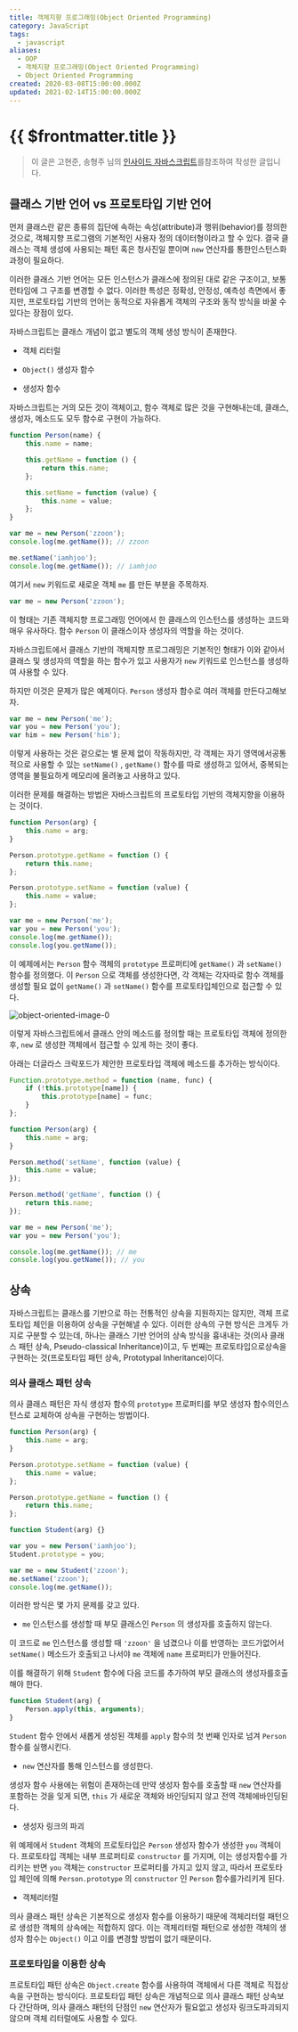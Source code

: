```yaml
---
title: 객체지향 프로그래밍(Object Oriented Programming)
category: JavaScript
tags:
  - javascript
aliases:
  - OOP
  - 객체지향 프로그래밍(Object Oriented Programming)
  - Object Oriented Programming
created: 2020-03-08T15:00:00.000Z
updated: 2021-02-14T15:00:00.000Z
---
```


# {{ $frontmatter.title }}

> 이 글은 고현준, 송형주 님의 [인사이드 자바스크립트](https://g.co/kgs/K6Laug)를참조하여 작성한 글입니다.

## 클래스 기반 언어 vs 프로토타입 기반 언어

먼저 클래스란 같은 종류의 집단에 속하는 속성(attribute)과 행위(behavior)를 정의한 것으로, 객체지향 프로그램의 기본적인 사용자 정의 데이터형이라고 할 수 있다. 결국 클래스는 객체 생성에 사용되는 패턴 혹은 청사진일 뿐이며 `new` 연산자를 통한인스턴스화 과정이 필요하다.

이러한 클래스 기반 언어는 모든 인스턴스가 클래스에 정의된 대로 같은 구조이고, 보통 런타임에 그 구조를 변경할 수 없다. 이러한 특성은 정확성, 안정성, 예측성 측면에서 좋지만, 프로토타입 기반의 언어는 동적으로 자유롭게 객체의 구조와 동작 방식을 바꿀 수 있다는 장점이 있다.

자바스크립트는 클래스 개념이 없고 별도의 객체 생성 방식이 존재한다.

- 객체 리터럴

- `Object()` 생성자 함수

- 생성자 함수

자바스크립트는 거의 모든 것이 객체이고, 함수 객체로 많은 것을 구현해내는데, 클래스, 생성자, 메소드도 모두 함수로 구현이 가능하다.

```javascript
function Person(name) {
	this.name = name;

	this.getName = function () {
		return this.name;
	};

	this.setName = function (value) {
		this.name = value;
	};
}

var me = new Person('zzoon');
console.log(me.getName()); // zzoon

me.setName('iamhjoo');
console.log(me.getName()); // iamhjoo
```

여기서 `new` 키워드로 새로운 객체 `me` 를 만든 부분을 주목하자.

```javascript
var me = new Person('zzoon');
```

이 형태는 기존 객체지향 프로그래밍 언어에서 한 클래스의 인스턴스를 생성하는 코드와 매우 유사하다. 함수 `Person` 이 클래스이자 생성자의 역할을 하는 것이다.

자바스크립트에서 클래스 기반의 객체지향 프로그래밍은 기본적인 형태가 이와 같아서클래스 및 생성자의 역할을 하는 함수가 있고 사용자가 `new` 키워드로 인스턴스를 생성하여 사용할 수 있다.

하지만 이것은 문제가 많은 예제이다. `Person` 생성자 함수로 여러 객체를 만든다고해보자.

```javascript
var me = new Person('me');
var you = new Person('you');
var him = new Person('him');
```

이렇게 사용하는 것은 겉으로는 별 문제 없이 작동하지만, 각 객체는 자기 영역에서공통적으로 사용할 수 있는 `setName()` , `getName()` 함수를 따로 생성하고 있어서, 중복되는 영역을 불필요하게 메모리에 올려놓고 사용하고 있다.

이러한 문제를 해결하는 방법은 자바스크립트의 프로토타입 기반의 객체지향을 이용하는 것이다.

```javascript
function Person(arg) {
	this.name = arg;
}

Person.prototype.getName = function () {
	return this.name;
};

Person.prototype.setName = function (value) {
	this.name = value;
};

var me = new Person('me');
var you = new Person('you');
console.log(me.getName());
console.log(you.getName());
```

이 예제에서는 `Person` 함수 객체의 `prototype` 프로퍼티에 `getName()` 과 `setName()` 함수를 정의했다. 이 `Person` 으로 객체를 생성한다면, 각 객체는 각자따로 함수 객체를 생성할 필요 없이 `getName()` 과 `setName()` 함수를 프로토타입체인으로 접근할 수 있다.

![object-oriented-image-0](./images/object-oriented-image-0.png)

이렇게 자바스크립트에서 클래스 안의 메소드를 정의할 때는 프로토타입 객체에 정의한 후, `new` 로 생성한 객체에서 접근할 수 있게 하는 것이 좋다.

아래는 더글라스 크락포드가 제안한 프로토타입 객체에 메소드를 추가하는 방식이다.

```javascript
Function.prototype.method = function (name, func) {
	if (!this.prototype[name]) {
		this.prototype[name] = func;
	}
};

function Person(arg) {
	this.name = arg;
}

Person.method('setName', function (value) {
	this.name = value;
});

Person.method('getName', function () {
	return this.name;
});

var me = new Person('me');
var you = new Person('you');

console.log(me.getName()); // me
console.log(you.getName()); // you
```

## 상속

자바스크립트는 클래스를 기반으로 하는 전통적인 상속을 지원하지는 않지만, 객체 프로토타입 체인을 이용하여 상속을 구현해낼 수 있다. 이러한 상속의 구현 방식은 크게두 가지로 구분할 수 있는데, 하나는 클래스 기반 언어의 상속 방식을 흉내내는 것(의사 클래스 패턴 상속, Pseudo-classical Inheritance)이고, 두 번째는 프로토타입으로상속을 구현하는 것(프로토타입 패턴 상속, Prototypal Inheritance)이다.

### 의사 클래스 패턴 상속

의사 클래스 패턴은 자식 생성자 함수의 `prototype` 프로퍼티를 부모 생성자 함수의인스턴스로 교체하여 상속을 구현하는 방법이다.

```javascript
function Person(arg) {
	this.name = arg;
}

Person.prototype.setName = function (value) {
	this.name = value;
};

Person.prototype.getName = function () {
	return this.name;
};

function Student(arg) {}

var you = new Person('iamhjoo');
Student.prototype = you;

var me = new Student('zzoon');
me.setName('zzoon');
console.log(me.getName());
```

이러한 방식은 몇 가지 문제를 갖고 있다.

- `me` 인스턴스를 생성할 때 부모 클래스인 `Person` 의 생성자를 호출하지 않는다.

이 코드로 `me` 인스턴스를 생성할 때 `'zzoon'` 을 넘겼으나 이를 반영하는 코드가없어서 `setName()` 메소드가 호출되고 나서야 `me` 객체에 `name` 프로퍼티가 만들어진다.

이를 해결하기 위해 `Student` 함수에 다음 코드를 추가하여 부모 클래스의 생성자를호출해야 한다.

```javascript
function Student(arg) {
	Person.apply(this, arguments);
}
```

`Student` 함수 안에서 새롭게 생성된 객체를 `apply` 함수의 첫 번째 인자로 넘겨 `Person` 함수를 실행시킨다.

- `new` 연산자를 통해 인스턴스를 생성한다.

생성자 함수 사용에는 위험이 존재하는데 만약 생성자 함수를 호출할 때 `new` 연산자를 포함하는 것을 잊게 되면, `this` 가 새로운 객체와 바인딩되지 않고 전역 객체에바인딩된다.

- 생성자 링크의 파괴

위 예제에서 `Student` 객체의 프로토타입은 `Person` 생성자 함수가 생성한 `you` 객체이다. 프로토타입 객체는 내부 프로퍼티로 `constructor` 를 가지며, 이는 생성자함수를 가리키는 반면 `you` 객체는 `constructor` 프로퍼티를 가지고 있지 않고, 따라서 프로토타입 체인에 의해 `Person.prototype` 의 `constructor` 인 `Person` 함수를가리키게 된다.

- 객체리터럴

의사 클래스 패턴 상속은 기본적으로 생성자 함수를 이용하기 때문에 객체리터럴 패턴으로 생성한 객체의 상속에는 적합하지 않다. 이는 객체리터럴 패턴으로 생성한 객체의 생성자 함수는 `Object()` 이고 이를 변경할 방법이 없기 때문이다.

### 프로토타입을 이용한 상속

프로토타입 패턴 상속은 `Object.create` 함수를 사용하여 객체에서 다른 객체로 직접상속을 구현하는 방식이다. 프로토타입 패턴 상속은 개념적으로 의사 클래스 패턴 상속보다 간단하며, 의사 클래스 패턴의 단점인 `new` 연산자가 필요없고 생성자 링크도파괴되지 않으며 객체 리터럴에도 사용할 수 있다.
